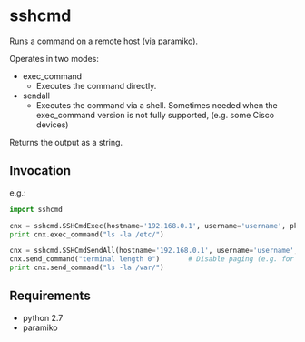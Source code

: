 # sshcmd
Runs a command on a remote host (via paramiko).

Operates in two modes:
+ exec_command
  + Executes the command directly.
+ sendall
  + Executes the command via a shell.  Sometimes needed when the exec_command version is not fully supported, (e.g. some Cisco devices)

Returns the output as a string.

## Invocation
e.g.:
```python
import sshcmd

cnx = sshcmd.SSHCmdExec(hostname='192.168.0.1', username='username', pkeyfile='./id_rsa', password='pkey_pass')
print cnx.exec_command("ls -la /etc/")

cnx = sshcmd.SSHCmdSendAll(hostname='192.168.0.1', username='username', password='userpass')
cnx.send_command("terminal length 0")       # Disable paging (e.g. for Cisco devices)
print cnx.send_command("ls -la /var/")
```

## Requirements
+ python 2.7
+ paramiko
